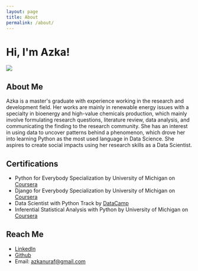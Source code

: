 ```yaml
---
layout: page
title: About
permalink: /about/
---
```


<style>
  <link rel="stylesheet" href="https://cdnjs.cloudflare.com/ajax/libs/font-awesome/4.7.0/css/font-awesome.min.css">
</style>

# Hi, I'm Azka!

![](../circle.png)

## About Me

Azka is a master's graduate with experience working in the research and development field. Her works are mainly in renewable energy issues with a specialty in bioenergy and high-value chemicals production, which mainly involve formulating research questions, literature review, data analysis, and communicating the finding to the research community. She has an interest in using data to uncover patterns behind a phenomenon, which drove her into learning Python as the most used language in Data Science. She aspires to create social impacts using her research skills as a Data Scientist.

## Certifications
- Python for Everybody Specialization by University of Michigan on [Coursera](https://www.coursera.org/verify/specialization/QCCAJ69FR59Y)
- Django for Everybody Specialization by University of Michigan on [Coursera](https://www.coursera.org/verify/specialization/W92YB3VWLU52)
- Data Scientist with Python Track by [DataCamp](https://www.datacamp.com/statement-of-accomplishment/track/c5f624eb63274284450ee6c684485a398448517e)
- Inferential Statistical Analysis with Python by University of Michigan on [Coursera](https://www.coursera.org/verify/FPLJMEHHEZJU)

## Reach Me
- [LinkedIn](https://www.linkedin.com/in/azkanuraf/)
- [Github](https://github.com/azukacchi)
- Email: azkanuraf@gmail.com 